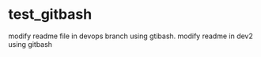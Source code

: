 # test_gitbash
modify readme file in devops branch using gtibash.
modify readme in dev2 using gitbash
